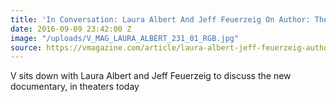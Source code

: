 ```yaml
---
title: 'In Conversation: Laura Albert And Jeff Feuerzeig On Author: The Jt Leroy Story'
date: 2016-09-09 23:42:00 Z
image: "/uploads/V_MAG_LAURA_ALBERT_231_01_RGB.jpg"
source: https://vmagazine.com/article/laura-albert-jeff-feuerzeig-author-jt-loeroy-interview/
---
```


V sits down with Laura Albert and Jeff Feuerzeig to discuss the new documentary, in theaters today